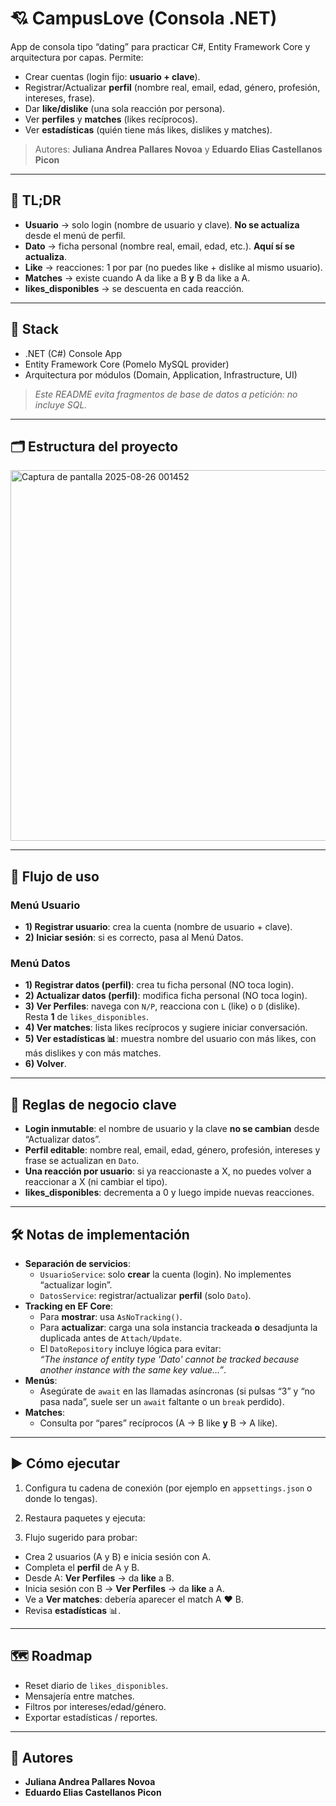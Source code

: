 # 💘 CampusLove (Consola .NET)

App de consola tipo “dating” para practicar C#, Entity Framework Core y arquitectura por capas. Permite:
- Crear cuentas (login fijo: **usuario + clave**).
- Registrar/Actualizar **perfil** (nombre real, email, edad, género, profesión, intereses, frase).
- Dar **like/dislike** (una sola reacción por persona).
- Ver **perfiles** y **matches** (likes recíprocos).
- Ver **estadísticas** (quién tiene más likes, dislikes y matches).

> Autores: **Juliana Andrea Pallares Novoa** y **Eduardo Elias Castellanos Picon**

---

## 🧠 TL;DR

- **Usuario** → solo login (nombre de usuario y clave). **No se actualiza** desde el menú de perfil.
- **Dato** → ficha personal (nombre real, email, edad, etc.). **Aquí sí se actualiza**.
- **Like** → reacciones: 1 por par (no puedes like + dislike al mismo usuario).
- **Matches** → existe cuando A da like a B **y** B da like a A.
- **likes_disponibles** → se descuenta en cada reacción.

---

## 🧱 Stack

- .NET (C#) Console App
- Entity Framework Core (Pomelo MySQL provider)
- Arquitectura por módulos (Domain, Application, Infrastructure, UI)

> *Este README evita fragmentos de base de datos a petición: no incluye SQL.*

---

## 🗂️ Estructura del proyecto

<img width="689" height="593" alt="Captura de pantalla 2025-08-26 001452" src="https://github.com/user-attachments/assets/da5eca0a-f021-4426-9e36-44f5618bc312" />



---

## 🧭 Flujo de uso

### Menú Usuario
- **1) Registrar usuario**: crea la cuenta (nombre de usuario + clave).
- **2) Iniciar sesión**: si es correcto, pasa al Menú Datos.

### Menú Datos
- **1) Registrar datos (perfil)**: crea tu ficha personal (NO toca login).
- **2) Actualizar datos (perfil)**: modifica ficha personal (NO toca login).
- **3) Ver Perfiles**: navega con `N/P`, reacciona con `L` (like) o `D` (dislike). Resta **1** de `likes_disponibles`.
- **4) Ver matches**: lista likes recíprocos y sugiere iniciar conversación.
- **5) Ver estadísticas 📊**: muestra nombre del usuario con más likes, con más dislikes y con más matches.
- **6) Volver**.

---

## 🔑 Reglas de negocio clave

- **Login inmutable**: el nombre de usuario y la clave **no se cambian** desde “Actualizar datos”.
- **Perfil editable**: nombre real, email, edad, género, profesión, intereses y frase se actualizan en `Dato`.
- **Una reacción por usuario**: si ya reaccionaste a X, no puedes volver a reaccionar a X (ni cambiar el tipo).
- **likes_disponibles**: decrementa a 0 y luego impide nuevas reacciones.

---

## 🛠️ Notas de implementación

- **Separación de servicios**:
  - `UsuarioService`: solo **crear** la cuenta (login). No implementes “actualizar login”.
  - `DatosService`: registrar/actualizar **perfil** (solo `Dato`).
- **Tracking en EF Core**:
  - Para **mostrar**: usa `AsNoTracking()`.
  - Para **actualizar**: carga una sola instancia trackeada **o** desadjunta la duplicada antes de `Attach/Update`.
  - El `DatoRepository` incluye lógica para evitar:  
    *“The instance of entity type 'Dato' cannot be tracked because another instance with the same key value…”*.
- **Menús**:
  - Asegúrate de `await` en las llamadas asíncronas (si pulsas “3” y “no pasa nada”, suele ser un `await` faltante o un `break` perdido).
- **Matches**:
  - Consulta por “pares” recíprocos (A → B like **y** B → A like).

---

## ▶️ Cómo ejecutar

1. Configura tu cadena de conexión (por ejemplo en `appsettings.json` o donde lo tengas).
2. Restaura paquetes y ejecuta:

3. Flujo sugerido para probar:
- Crea 2 usuarios (A y B) e inicia sesión con A.
- Completa el **perfil** de A y B.
- Desde A: **Ver Perfiles** → da **like** a B.
- Inicia sesión con B → **Ver Perfiles** → da **like** a A.
- Ve a **Ver matches**: debería aparecer el match A ❤ B.
- Revisa **estadísticas** 📊.


---

## 🗺️ Roadmap

- Reset diario de `likes_disponibles`.
- Mensajería entre matches.
- Filtros por intereses/edad/género.
- Exportar estadísticas / reportes.

---

## 👥 Autores

- **Juliana Andrea Pallares Novoa**  
- **Eduardo Elias Castellanos Picon**

